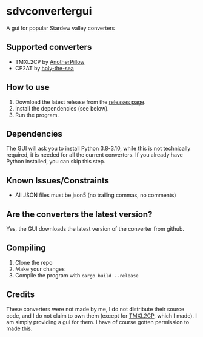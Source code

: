 # sdvconvertergui

A gui for popular Stardew valley converters

## Supported converters

- TMXL2CP by [AnotherPillow](https://github.com/AnotherPillow/TMXL2CP)
- CP2AT by [holy-the-sea](https://github.com/holy-the-sea/CP2AT)

## How to use

1. Download the latest release from the [releases page](https://github.com/anotherpillow/sdvconvertergui/releases).
2. Install the dependencies (see below).
3. Run the program.

## Dependencies

The GUI will ask you to install Python 3.8-3.10, while this is not technically required, it is needed for all the current converters. If you already have Python installed, you can skip this step.

## Known Issues/Constraints

- All JSON files must be json5 (no trailing commas, no comments)

## Are the converters the latest version?

Yes, the GUI downloads the latest version of the converter from github.

## Compiling

1. Clone the repo
2. Make your changes
3. Compile the program with `cargo build --release`

## Credits

These converters were not made by me, I do not distribute their source code, and I do not claim to own them (except for [TMXL2CP](https://github.com/anotherpillow/TMXL2CP), which I made). I am simply providing a gui for them. I have of course gotten permission to made this.
